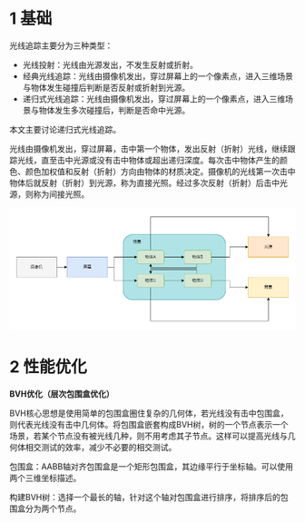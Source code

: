 # 1 基础

光线追踪主要分为三种类型：

- 光线投射：光线由光源发出，不发生反射或折射。
- 经典光线追踪：光线由摄像机发出，穿过屏幕上的一个像素点，进入三维场景与物体发生碰撞后判断是否反射或折射到光源。
- 递归式光线追踪：光线由摄像机发出，穿过屏幕上的一个像素点，进入三维场景与物体发生多次碰撞后，判断是否命中光源。

本文主要讨论递归式光线追踪。

光线由摄像机发出，穿过屏幕，击中第一个物体，发出反射（折射）光线，继续跟踪光线，直至击中光源或没有击中物体或超出递归深度。每次击中物体产生的颜色、颜色加权值和反射（折射）方向由物体的材质决定。摄像机的光线第一次击中物体后就反射（折射）到光源，称为直接光照。经过多次反射（折射）后击中光源，则称为间接光照。

![光线追踪流程图](%E5%85%89%E7%BA%BF%E8%BF%BD%E8%B8%AA.assets/%E5%85%89%E7%BA%BF%E8%BF%BD%E8%B8%AA%E6%B5%81%E7%A8%8B%E5%9B%BE.png)

# 2 性能优化

**BVH优化（层次包围盒优化）**

BVH核心思想是使用简单的包围盒圈住复杂的几何体，若光线没有击中包围盒，则代表光线没有击中几何体。将包围盒嵌套构成BVH树，树的一个节点表示一个场景，若某个节点没有被光线几种，则不用考虑其子节点。这样可以提高光线与几何体相交测试的效率，减少不必要的相交测试。

包围盒：AABB轴对齐包围盒是一个矩形包围盒，其边缘平行于坐标轴。可以使用两个三维坐标描述。

构建BVH树：选择一个最长的轴，针对这个轴对包围盒进行排序，将排序后的包围盒分为两个节点。